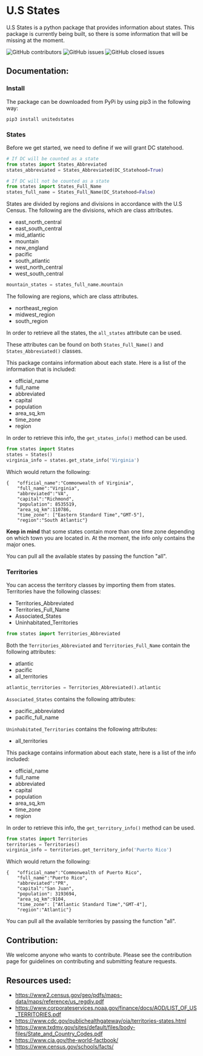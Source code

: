 # U.S States

U.S States is a python package that provides information about states. This package is currently being built, so there is some information that will be missing at the moment.

<a><img alt="GitHub contributors" src="https://img.shields.io/github/contributors/AColocho/us-states?color=%234B0082&style=plastic">
<img alt="GitHub issues" src="https://img.shields.io/github/issues/AColocho/us-states?style=plastic">
<img alt="GitHub closed issues" src="https://img.shields.io/github/issues-closed/AColocho/us-states?color=%23008000&style=plastic">
</a>

## Documentation:

### **Install**

The package can be downloaded from PyPi by using pip3 in the following way:

```
pip3 install unitedstates
```

### **States**

Before we get started, we need to define if we will grant DC statehood.

```python
# If DC will be counted as a state
from states import States_Abbreviated
states_abbreviated = States_Abbreviated(DC_Statehood=True)

# If DC will not be counted as a state
from states import States_Full_Name
states_full_name = States_Full_Name(DC_Statehood=False)
```

States are divided by regions and divisions in accordance with the U.S Census. The following are the divisions, which are class attributes.

- east_north_central
- east_south_central
- mid_atlantic
- mountain
- new_england
- pacific
- south_atlantic
- west_north_central
- west_south_central

```python
mountain_states = states_full_name.mountain
```

The following are regions, which are class attributes.

- northeast_region
- midwest_region
- south_region

In order to retrieve all the states, the `all_states` attribute can be used.

These attributes can be found on both `States_Full_Name()` and `States_Abbreviated()` classes.

This package contains information about each state. Here is a list of the information that is included:

- official_name
- full_name
- abbreviated
- capital
- population
- area_sq_km
- time_zone
- region

In order to retrieve this info, the `get_states_info()` method can be used.

```python
from states import States
states = States()
virginia_info = states.get_state_info('Virginia')
```

Which would return the following:

```
{   "official_name":"Commonwealth of Virginia",
    "full_name":"Virginia",
    "abbreviated":"VA",
    "capital":"Richmond",
    "population": 8535519,
    "area_sq_km":110786,
    "time_zone": ["Eastern Standard Time","GMT-5"],
    "region":"South Atlantic"}
```

**Keep in mind** that some states contain more than one time zone depending on which town you are located in. At the moment, the info only contains the major ones.

You can pull all the available states by passing the function "all".

### **Territories**

You can access the territory classes by importing them from states.
Territories have the following classes:

- Territories_Abbreviated
- Territories_Full_Name
- Associated_States
- Uninhabitated_Territories

```python
from states import Territories_Abbreviated
```

Both the `Territories_Abbreviated` and `Territories_Full_Name` contain the following attributes:

- atlantic
- pacific
- all_territories

```python
atlantic_territories = Territories_Abbreviated().atlantic
```

`Associated_States` contains the following attributes:

- pacific_abbreviated
- pacific_full_name

`Uninhabitated_Territories` contains the following attributes:

- all_territories

This package contains information about each state, here is a list of the info included:

- official_name
- full_name
- abbreviated
- capital
- population
- area_sq_km
- time_zone
- region

In order to retrieve this info, the `get_territory_info()` method can be used.

```python
from states import Territories
territories = Territories()
virginia_info = territories.get_territory_info('Puerto Rico')
```

Which would return the following:

```
{   "official_name":"Commonwealth of Puerto Rico",
    "full_name":"Puerto Rico",
    "abbreviated":"PR",
    "capital":"San Juan",
    "population": 3193694,
    "area_sq_km":9104,
    "time_zone": ["Atlantic Standard Time","GMT-4"],
    "region":"Atlantic"}
```

You can pull all the available territories by passing the function "all".

## Contribution:

We welcome anyone who wants to contribute. Please see the contribution page for guidelines on contributing and submitting feature requests.

## Resources used:

- https://www2.census.gov/geo/pdfs/maps-data/maps/reference/us_regdiv.pdf
- https://www.corporateservices.noaa.gov/finance/docs/AOD/LIST_OF_US_TERRITORIES.pdf
- https://www.cdc.gov/publichealthgateway/oia/territories-states.html
- https://www.txdmv.gov/sites/default/files/body-files/State_and_Country_Codes.pdf
- https://www.cia.gov/the-world-factbook/
- https://www.census.gov/schools/facts/
